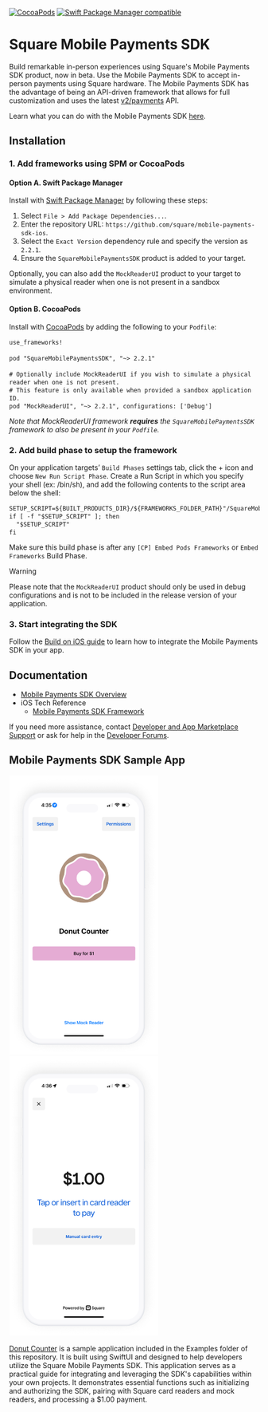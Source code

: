 [![CocoaPods](https://img.shields.io/cocoapods/v/SquareMobilePaymentsSDK)](https://github.com/CocoaPods/CocoaPods)
[![Swift Package Manager compatible](https://img.shields.io/badge/Swift%20Package%20Manager-compatible-4BC51D.svg?style=flat)](https://github.com/apple/swift-package-manager)

# Square Mobile Payments SDK

Build remarkable in-person experiences using Square's Mobile Payments SDK product, now in beta. Use the Mobile Payments SDK to accept in-person payments using Square hardware. The Mobile Payments SDK has the advantage of being an API-driven framework that allows for full customization and uses the latest [v2/payments](https://developer.squareup.com/explorer/square/payments-api/list-payments) API.

Learn what you can do with the Mobile Payments SDK [here](https://developer.squareup.com/docs/mobile-payments-sdk).

## Installation

### 1. Add frameworks using SPM or CocoaPods

#### Option A. Swift Package Manager

Install with [Swift Package Manager](https://www.swift.org/documentation/package-manager/) by following these steps:

1. Select `File > Add Package Dependencies...`.
2. Enter the repository URL: `https://github.com/square/mobile-payments-sdk-ios`.
3. Select the `Exact Version` dependency rule and specify the version as `2.2.1`.
4. Ensure the `SquareMobilePaymentsSDK` product is added to your target.

Optionally, you can also add the `MockReaderUI` product to your target to simulate a physical reader when one is not present in a sandbox environment.

#### Option B. CocoaPods

Install with [CocoaPods](http://cocoapods.org/) by adding the following to your `Podfile`:

```
use_frameworks!

pod "SquareMobilePaymentsSDK", "~> 2.2.1"

# Optionally include MockReaderUI if you wish to simulate a physical reader when one is not present.
# This feature is only available when provided a sandbox application ID.
pod "MockReaderUI", "~> 2.2.1", configurations: ['Debug']
```
_Note that MockReaderUI framework **requires** the `SquareMobilePaymentsSDK` framework to also be present in your `Podfile`._

### 2. Add build phase to setup the framework

On your application targets’ `Build Phases` settings tab, click the + icon and choose `New Run Script Phase`. Create a Run Script in which you specify your shell (ex: /bin/sh), and add the following contents to the script area below the shell:
```
SETUP_SCRIPT=${BUILT_PRODUCTS_DIR}/${FRAMEWORKS_FOLDER_PATH}"/SquareMobilePaymentsSDK.framework/setup"
if [ -f "$SETUP_SCRIPT" ]; then
  "$SETUP_SCRIPT"
fi
```

Make sure this build phase is after any `[CP] Embed Pods Frameworks` or `Embed Frameworks` Build Phase.

> [!WARNING]
> Please note that the `MockReaderUI` product should only be used in debug configurations and is not to be included in the release version of your application.

### 3. Start integrating the SDK

Follow the [Build on iOS guide](https://developer.squareup.com/docs/mobile-payments-sdk/ios#3-initialize-the-mobile-payments-sdk) to learn how to integrate the Mobile Payments SDK in your app.

## Documentation
* [Mobile Payments SDK Overview](https://developer.squareup.com/docs/mobile-payments-sdk)
* iOS Tech Reference
	* [Mobile Payments SDK Framework](https://developer.squareup.com/docs/sdk/mobile-payments/ios)

If you need more assistance, contact [Developer and App Marketplace Support](https://squareup.com/help/us/en/contact?panel=BF53A9C8EF68) or ask for help in the [Developer Forums](https://developer.squareup.com/forums/).

## Mobile Payments SDK Sample App
<img src="./Images/donut-counter-home.png" width="300"/> <img src="./Images/donut-counter-take-payment.png" width="300"/>

[Donut Counter](Example/) is a sample application included in the Examples folder of this repository. It is built using SwiftUI and designed to help developers utilize the Square Mobile Payments SDK. This application serves as a practical guide for integrating and leveraging the SDK's capabilities within your own projects. It demonstrates essential functions such as initializing and authorizing the SDK, pairing with Square card readers and mock readers, and processing a $1.00 payment.